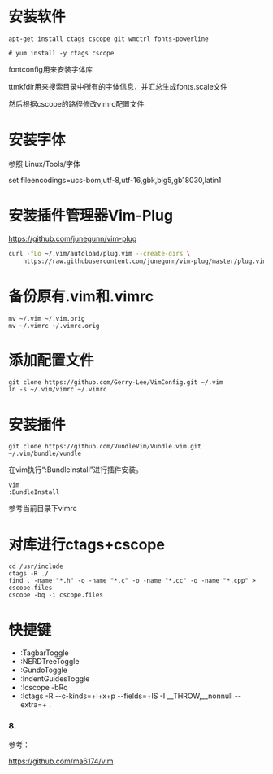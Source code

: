 


# 安装软件

```
apt-get install ctags cscope git wmctrl fonts-powerline 
```

```
# yum install -y ctags cscope
```

fontconfig用来安装字体库

ttmkfdir用来搜索目录中所有的字体信息，并汇总生成fonts.scale文件

然后根据cscope的路径修改vimrc配置文件

# 安装字体

参照 Linux/Tools/字体


set fileencodings=ucs-bom,utf-8,utf-16,gbk,big5,gb18030,latin1

# 安装插件管理器Vim-Plug

https://github.com/junegunn/vim-plug

```sh
curl -fLo ~/.vim/autoload/plug.vim --create-dirs \
    https://raw.githubusercontent.com/junegunn/vim-plug/master/plug.vim
```




# 备份原有.vim和.vimrc

```
mv ~/.vim ~/.vim.orig
mv ~/.vimrc ~/.vimrc.orig
```

# 添加配置文件

```
git clone https://github.com/Gerry-Lee/VimConfig.git ~/.vim
ln -s ~/.vim/vimrc ~/.vimrc
```

# 安装插件

```
git clone https://github.com/VundleVim/Vundle.vim.git ~/.vim/bundle/vundle
```

在vim执行“:BundleInstall”进行插件安装。

```
vim
:BundleInstall
```

参考当前目录下vimrc


# 对库进行ctags\+cscope

```
cd /usr/include
ctags -R ./
find . -name "*.h" -o -name "*.c" -o -name "*.cc" -o -name "*.cpp" > cscope.files
cscope -bq -i cscope.files
```

# 快捷键

- <F5> :TagbarToggle
- <F6> :NERDTreeToggle
- <F3> :GundoToggle
- <F4> :IndentGuidesToggle
- <C-F11> :!cscope -bRq
- <C-F12> :!ctags -R --c-kinds=+l+x+p --fields=+lS -I __THROW,__nonnull --extra=+ .

### 8.


参考：

https://github.com/ma6174/vim